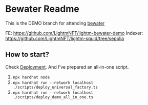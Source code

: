 # Bewater Readme

This is the DEMO branch for attending [bewater](https://build.bewater.xyz)

FE: https://github.com/LightmNFT/lightm-bewater-demo
Indexer: https://github.com/LightmNFT/lightm-squid/tree/sepolia

## How to start?

Check [Deployment](./README.md/#deployment). And I've prepared an all-in-one script.

1. `npx hardhat node`
2. `npx hardhat run --network localhost ./scripts/deploy_universal_factory.ts`
3. `npx hardhat run --network localhost ./scripts/deploy_demo_all_in_one.ts`
